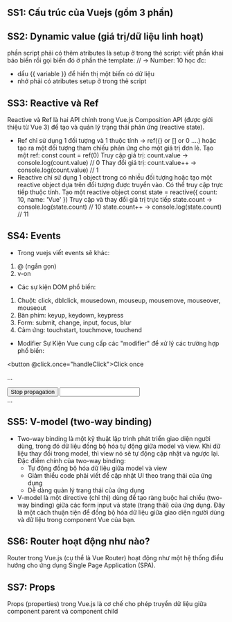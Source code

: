 ## SS1: Cấu trúc của Vuejs (gồm 3 phần)
<script>
    -> sẽ viết: logic code
</script>

<template>
    -> sẽ viết: component/tags HTML
</template>

<style>
    -> sẽ viết: css
</style>

## SS2: Dynamic value (giá trị/dữ liệu linh hoạt)
phần script phải có thêm atributes là setup ở trong thẻ script: <script setup> let num = 10; </script>
viết phần khai báo biến rồi gọi biến đó ở phần thẻ template: <template> Number: {{ num }} </template> // -> Number: 10
học đc: 
- dấu {{ variable }} để hiển thị một biến có dữ liệu
- nhớ phải có atributes setup ở trong thẻ script

## SS3: Reactive và Ref
Reactive và Ref là hai API chính trong Vue.js Composition API (được giới thiệu từ Vue 3) để tạo và quản lý trạng thái phản ứng (reactive state).
+ Ref chỉ sử dụng 1 đối tượng và 1 thuộc tính -> ref({} or [] or 0 ....) hoặc tạo ra một đối tượng tham chiếu phản ứng cho một giá trị đơn lẻ.
Tạo một ref:
const count = ref(0)
Truy cập giá trị:
count.value -> console.log(count.value) // 0
Thay đổi giá trị:
count.value++ -> console.log(count.value) // 1
+ Reactive chỉ sử dụng 1 object trong có nhiều đối tượng hoặc tạo một reactive object dựa trên đối tượng được truyền vào. Có thể truy cập trực tiếp thuộc tính.
Tạo một reactive object
const state = reactive({
  count: 10,
  name: 'Vue'
})
Truy cập và thay đổi giá trị trực tiếp
state.count -> console.log(state.count) // 10
state.count++ -> console.log(state.count) // 11

## SS4: Events
* Trong vuejs viết events sẽ khác: 
1. @ (ngắn gọn)
2. v-on 

* Các sự kiện DOM phổ biến:
1. Chuột: click, dblclick, mousedown, mouseup, mousemove, mouseover, mouseout
2. Bàn phím: keyup, keydown, keypress
3. Form: submit, change, input, focus, blur
4. Cảm ứng: touchstart, touchmove, touchend

* Modifier Sự Kiện
Vue cung cấp các "modifier" để xử lý các trường hợp phổ biến:
<!-- Chỉ kích hoạt một lần -->
<button @click.once="handleClick">Click once</button>
<!-- Ngăn hành vi mặc định -->
<form @submit.prevent="onSubmit">...</form>
<!-- Dừng lan truyền sự kiện -->
<button @click.stop="handleClick">Stop propagation</button>
<!-- Chỉ kích hoạt khi nhấn phím Enter -->
<input @keyup.enter="submit">
<!-- Kết hợp nhiều modifier -->
<form @submit.prevent.stop="onSubmit">...</form>

## SS5: V-model (two-way binding)
+ Two-way binding là một kỹ thuật lập trình phát triển giao diện người dùng, trong đó dữ liệu đồng bộ hóa tự động giữa model và view.
  Khi dữ liệu thay đổi trong model, thì view nó sẽ tự động cập nhật và ngược lại.
  Đặc điểm chính của two-way binding:
  - Tự động đồng bộ hóa dữ liệu giữa model và view
  - Giảm thiểu code phải viết để cập nhật UI theo trạng thái của ứng dụng
  - Dễ dàng quản lý trạng thái của ứng dụng
+ V-model là một directive (chỉ thị) dùng để tạo ràng buộc hai chiều (two-way binding) giữa các form input và state (trạng thái) của ứng dụng. Đây là một cách thuận tiện để đồng bộ hóa dữ liệu giữa giao diện người dùng và dữ liệu trong component Vue của bạn.

## SS6: Router hoạt động như nào?
Router trong Vue.js (cụ thể là Vue Router) hoạt động như một hệ thống điều hướng cho ứng dụng Single Page Application (SPA). 

## SS7: Props
Props (properties) trong Vue.js là cơ chế cho phép truyền dữ liệu giữa component parent và component child